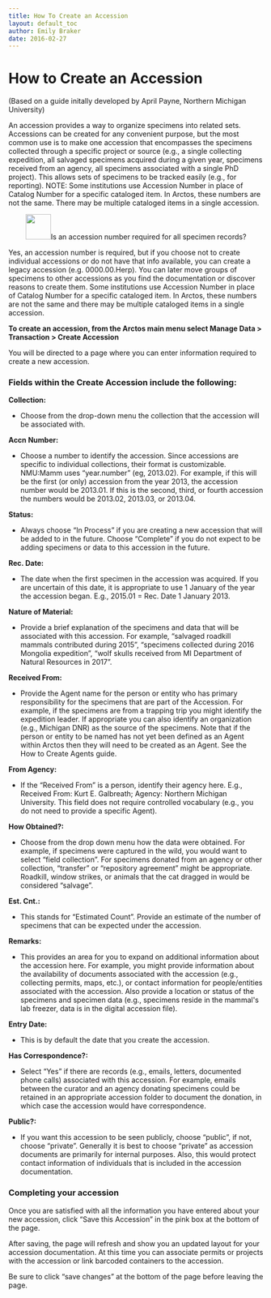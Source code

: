 ```yaml
---
title: How To Create an Accession
layout: default_toc
author: Emily Braker
date: 2016-02-27
---
```

# How to Create an Accession

(Based on a guide initally developed by April Payne, Northern Michigan University)

An accession provides a way to organize specimens into related sets. Accessions can be created for any convenient purpose, but the most common use is to make one accession that encompasses the specimens collected through a specific project or source (e.g., a single collecting expedition, all salvaged specimens acquired during a given year, specimens received from an agency, all specimens associated with a single PhD project). This allows sets of specimens to be tracked easily (e.g., for reporting). NOTE: Some institutions use Accession Number in place of Catalog Number for a specific cataloged item. In Arctos, these numbers are not the same. There may be multiple cataloged items in a single accession.

<p style="text-align: center;"><img src="https://raw.githubusercontent.com/ArctosDB/documentation-wiki/gh-pages/tutorial_images/Bear%20FAQ.jpg" width="50">Is an accession number required for all specimen records?</p>

Yes, an accession number is required, but if you choose not to create individual accessions or do not have that info available, you can create a legacy accession (e.g. 0000.00.Herp). You can later move groups of specimens to other accessions as you find the documentation or discover reasons to create them. Some institutions use Accession Number in place of Catalog Number for a specific cataloged item. In Arctos, these numbers are not the same and there may be multiple cataloged items in a single accession.


**To create an accession, from the Arctos main menu select Manage Data > Transaction > Create Accession**

You will be directed to a page where you can enter information required to create a new accession.

###  Fields within the Create Accession include the following:

**Collection:**
* Choose from the drop-down menu the collection that the accession will be associated with.

**Accn Number:**
* Choose a number to identify the accession.  Since accessions are specific to individual collections, their format is customizable.  NMU:Mamm uses “year.number” (eg, 2013.02).  For example, if this will be the first (or only) accession from the year 2013, the accession number would be 2013.01. If this is the second, third, or fourth accession the numbers would be 2013.02, 2013.03, or 2013.04.

**Status:**
* Always choose “In Process” if you are creating a new accession that will be added to in the future. Choose “Complete” if you do not expect to be adding specimens or data to this accession in the future.

**Rec. Date:**
* The date when the first specimen in the accession was acquired.  If you are uncertain of this date, it is appropriate to use 1 January of the year the accession began. E.g., 2015.01 = Rec. Date 1 January 2013.

**Nature of Material:**
* Provide a brief explanation of the specimens and data that will be associated with this accession. For example, “salvaged roadkill mammals contributed during 2015”, “specimens collected during 2016 Mongolia expedition”, “wolf skulls received from MI Department of Natural Resources in 2017”.

**Received From:**
* Provide the Agent name for the person or entity who has primary responsibility for the specimens that are part of the Accession.  For example, if the specimens are from a trapping trip you might identify the expedition leader.  If appropriate you can also identify an organization (e.g., Michigan DNR) as the source of the specimens. Note that if the person or entity to be named has not yet been defined as an Agent within Arctos then they will need to be created as an Agent.  See the How to Create Agents guide.

**From Agency:**
* If the “Received From” is a person, identify their agency here. E.g., Received From: Kurt E. Galbreath; Agency: Northern Michigan University.  This field does not require controlled vocabulary (e.g., you do not need to provide a specific Agent).  

**How Obtained?:**
* Choose from the drop down menu how the data were obtained. For example, if specimens were captured in the wild, you would want to select “field collection”.  For specimens donated from an agency or other collection, “transfer” or “repository agreement” might be appropriate.  Roadkill, window strikes, or animals that the cat dragged in would be considered “salvage”.

**Est. Cnt.:**
* This stands for “Estimated Count”.  Provide an estimate of the number of specimens that can be expected under the accession.

**Remarks:**
* This provides an area for you to expand on additional information about the accession here.  For example, you might provide information about the availability of documents associated with the accession (e.g., collecting permits, maps, etc.), or contact information for people/entities associated with the accession. Also provide a location or status of the specimens and specimen data (e.g., specimens reside in the mammal's lab freezer, data is in the digital accession file).

**Entry Date:**
* This is by default the date that you create the accession.

**Has Correspondence?:**
* Select “Yes” if there are records (e.g., emails, letters, documented phone calls) associated with this accession.  For example, emails between the curator and an agency donating specimens could be retained in an appropriate accession folder to document the donation, in which case the accession would have correspondence.

**Public?:**
* If you want this accession to be seen publicly, choose “public”, if not, choose “private”.  Generally it is best to choose “private” as accession documents are primarily for internal purposes.  Also, this would protect contact information of individuals that is included in the accession documentation.

### Completing your accession
Once you are satisfied with all the information you have entered about your new accession, click “Save this Accession” in the pink box at the bottom of the page.

After saving, the page will refresh and show you an updated layout for your accession documentation. At this time you can associate permits or projects with the accession or link barcoded containers to the accession.

Be sure to click “save changes” at the bottom of the page before leaving the page.

